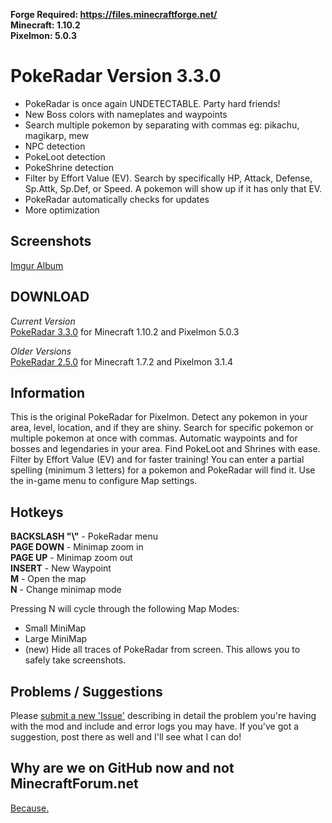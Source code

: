 **Forge Required: https://files.minecraftforge.net/**  
**Minecraft: 1.10.2**  
**Pixelmon: 5.0.3**  

# PokeRadar Version 3.3.0
- PokeRadar is once again UNDETECTABLE. Party hard friends!
- New Boss colors with nameplates and waypoints
- Search multiple pokemon by separating with commas eg: pikachu, magikarp, mew
- NPC detection
- PokeLoot detection
- PokeShrine detection
- Filter by Effort Value (EV). Search by specifically HP, Attack, Defense, Sp.Attk, Sp.Def, or Speed. A pokemon will show up if it has only that EV.
- PokeRadar automatically checks for updates
- More optimization


## Screenshots
[Imgur Album](https://imgur.com/a/H2aqG)


## DOWNLOAD

*Current Version*  
[PokeRadar 3.3.0](https://mega.nz/#!UiBzkCCQ!LmCzgNbZDcj1aBE1IOtz2Rm60Zpx6f05c5lJ8bh7xYs) for Minecraft 1.10.2 and Pixelmon 5.0.3  

*Older Versions*  
[PokeRadar 2.5.0](https://mega.nz/#!JjpGRB6R!N9NpuQssoPmai9kqCkRMhmjsBbOYquoOlgy22zuPQOI) for Minecraft 1.7.2 and Pixelmon 3.1.4


## Information

This is the original PokeRadar for Pixelmon. Detect any pokemon in your area, level, location, and if they are shiny. Search for specific pokemon or multiple pokemon at once with commas. Automatic waypoints and for bosses and legendaries in your area. Find PokeLoot and Shrines with ease. Filter by Effort Value (EV) and for faster training! You can enter a partial spelling (minimum 3 letters) for a pokemon and PokeRadar will find it. Use the in-game menu to configure Map settings.


## Hotkeys

**BACKSLASH "\\"** - PokeRadar menu  
**PAGE DOWN** - Minimap zoom in  
**PAGE UP** - Minimap zoom out  
**INSERT** - New Waypoint  
**M** - Open the map  
**N** - Change minimap mode  

Pressing N will cycle through the following Map Modes:  
- Small MiniMap
- Large MiniMap
- (new) Hide all traces of PokeRadar from screen. This allows you to safely take screenshots.


## Problems / Suggestions
Please [submit a new 'Issue'](https://github.com/kcaf/PokeRadar/issues/new) describing in detail the problem you're having with the mod and include and error logs you may have. If you've got a suggestion, post there as well and I'll see what I can do!


## Why are we on GitHub now and not MinecraftForum.net
[Because.](https://i.imgur.com/775rSxd.png)
